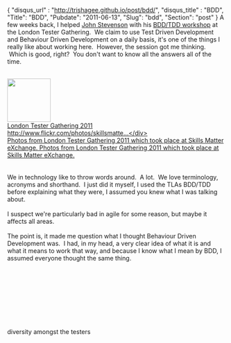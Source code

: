 {
 "disqus_url" : "http://trishagee.github.io/post/bdd/",
 "disqus_title" : "BDD",
 "Title": "BDD",
 "Pubdate": "2011-06-13",
 "Slug": "bdd",
 "Section": "post"
}
A few weeks back, I helped <a href="http://john.jr0cket.co.uk/">John Stevenson</a> with his <a href="http://skillsmatter.com/podcast/home/tdd-bdd-workshop/js-1886">BDD/TDD workshop</a> at the London Tester Gathering. &nbsp;We claim to use Test Driven Development and Behaviour Driven Development on a daily basis, it's one of the things I really like about working here. &nbsp;However, the session got me thinking. &nbsp;Which is good, right? &nbsp;You don't want to know all the answers all of the time.<br /><br /><div class="UIShareStage clearfix UIShareStage_HasImage" id="stage4df7a01295e542591085775"><div class="UIShareStage_Image"><div class="UIShareStage_ThumbPager UIThumbPager" id="c4df7a012969965060446442"><div class="UIThumbPager_Loader" style="display: none;"><img alt="" class="img" height="11" src="http://static.ak.fbcdn.net/rsrc.php/v1/yb/r/GsNJNwuI-UM.gif" width="16" /></div><div class="UIThumbPager_Thumbs"><img alt="" class="img " src="http://external.ak.fbcdn.net/safe_image.php?d=693c41405b9367527cacb47cf28b3327&amp;url=http%3A%2F%2Ffarm6.static.flickr.com%2F5084%2F5731279593_d4db3b60cc_m.jpg" style="width: 100px;" /></div><input class="UIThumbPager_Input" name="UIThumbPager_Input" type="hidden" value="0" /></div></div><div class="UIShareStage_ShareContent"><div class="UIShareStage_Title"><a class="UIShareStage_InlineEdit inline_edit" href="http://www.blogger.com/post-edit.g?blogID=90440057274722849&amp;postID=8090748190968409469" onclick="new InlineEditor(this, &quot;attachment[params][title]&quot;, $(&quot;stage4df7a01295e542591085775&quot;), null, false); return false;">London Tester Gathering 2011</a></div><div class="UIShareStage_Subtitle">http://www.flickr.com/photos/skillsmatte...</div><div class="UIShareStage_Summary"><div class="UIShareStage_BottomMargin"><a class="UIShareStage_InlineEdit inline_edit" href="http://www.blogger.com/post-edit.g?blogID=90440057274722849&amp;postID=8090748190968409469" onclick="new InlineEditor(this, &quot;attachment[params][summary]&quot;, $(&quot;stage4df7a01295e542591085775&quot;), null, true); return false;">Photos from London Tester Gathering 2011 which took place at Skills Matter eXchange.  Photos from London Tester Gathering 2011 which took place at Skills Matter eXchange.</a></div><div class="UIShareStage_ThumbPagerControl UIThumbPagerControl UIThumbPagerControl_First UIThumbPagerControl_Last" id="c4df7a0129793a5715093906"><div class="UIThumbPagerControl_Buttons"><a class="UIThumbPagerControl_Button UIThumbPagerControl_Button_Left" href="http://www.blogger.com/post-edit.g?blogID=90440057274722849&amp;postID=8090748190968409469"></a><a class="UIThumbPagerControl_Button UIThumbPagerControl_Button_Right" href="http://www.blogger.com/post-edit.g?blogID=90440057274722849&amp;postID=8090748190968409469"></a></div><div class="UIThumbPagerControl_Text"><br /></div></div></div></div><input autocomplete="off" id="app_id" name="app_id" type="hidden" value="2309869772" /><input name="attachment[params][metaTagMap][0][http-equiv]" type="hidden" value="content-type" /><input name="attachment[params][metaTagMap][0][content]" type="hidden" value="text/html; charset=utf-8" /><input name="attachment[params][metaTagMap][1][http-equiv]" type="hidden" value="Content-Type" /><input name="attachment[params][metaTagMap][1][content]" type="hidden" value="text/html; charset=UTF-8" /><input name="attachment[params][metaTagMap][2][name]" type="hidden" value="keywords" /><input name="attachment[params][metaTagMap][2][content]" type="hidden" value="london, skillsmatter, tonybruce, londontestergathering, ltg11, skillsmatterexchange, carlgustavhassoch, photography, photos, photo" /><input name="attachment[params][metaTagMap][3][name]" type="hidden" value="description" /><input name="attachment[params][metaTagMap][3][content]" type="hidden" value="Photos from London Tester Gathering 2011 which took place at Skills Matter eXchange.  Photos from London Tester Gathering 2011 which took place at Skills Matter eXchange." /><input name="attachment[params][metaTagMap][4][http-equiv]" type="hidden" value="imagetoolbar" /><input name="attachment[params][metaTagMap][4][content]" type="hidden" value="no" /><input name="attachment[params][metaTagMap][5][name]" type="hidden" value="title" /><input name="attachment[params][metaTagMap][5][content]" type="hidden" value="London Tester Gathering 2011" /><input name="attachment[params][metaTagMap][6][http-equiv]" type="hidden" value="X-UA-Compatible" /><input name="attachment[params][metaTagMap][6][content]" type="hidden" value="IE=Edge" /><input name="attachment[params][metaTagMap][7][name]" type="hidden" value="medium" /><input name="attachment[params][metaTagMap][7][content]" type="hidden" value="image" /><input name="attachment[params][metaTagMap][8][name]" type="hidden" value="viewport" /><input name="attachment[params][metaTagMap][8][content]" type="hidden" value="width=1036" /><input name="attachment[params][medium]" type="hidden" value="101" /><input name="attachment[params][urlInfo][user]" type="hidden" value="http://www.flickr.com/photos/skillsmatter/5731279593/" /><input name="attachment[params][urlInfo][canonical]" type="hidden" value="http://www.flickr.com/photos/skillsmatter/5731279593/" /><input name="attachment[params][favicon]" type="hidden" value="http://l.yimg.com/g/favicon.ico" /><input name="attachment[params][title]" type="hidden" value="London Tester Gathering 2011" /><input name="attachment[params][fragment_title]" type="hidden" value="" /><input name="attachment[params][external_author]" type="hidden" value="" /><input name="attachment[params][summary]" type="hidden" value="Photos from London Tester Gathering 2011 which took place at Skills Matter eXchange.  Photos from London Tester Gathering 2011 which took place at Skills Matter eXchange." /><input name="attachment[params][url]" type="hidden" value="http://www.flickr.com/photos/skillsmatter/5731279593/" /><input name="attachment[params][ttl]" type="hidden" value="0" /><input name="attachment[params][error]" type="hidden" value="1" /><input name="attachment[params][responseCode]" type="hidden" value="200" /><input name="attachment[params][links][0][href]" type="hidden" value="/apple-touch-icon.png" /><input name="attachment[params][links][0][rel]" type="hidden" value="apple-touch-icon-precomposed" /><input name="attachment[params][links][1][rel]" type="hidden" value="image_src" /><input name="attachment[params][links][1][href]" type="hidden" value="http://farm6.static.flickr.com/5084/5731279593_d4db3b60cc_m.jpg" /><input name="attachment[params][links][2][id]" type="hidden" value="canonicalurl" /><input name="attachment[params][links][2][rel]" type="hidden" value="canonical" /><input name="attachment[params][links][2][href]" type="hidden" value="http://www.flickr.com/photos/skillsmatter/5731279593/" /><input name="attachment[params][links][3][id]" type="hidden" value="shorturl" /><input name="attachment[params][links][3][rev]" type="hidden" value="canonical" /><input name="attachment[params][links][3][type]" type="hidden" value="text/html" /><input name="attachment[params][links][3][href]" type="hidden" value="http://flic.kr/p/9JsiKp" /><input name="attachment[params][links][4][rel]" type="hidden" value="stylesheet" /><input name="attachment[params][links][4][href]" type="hidden" value="http://l.yimg.com/g/combo/1/3.3.0?c/c_.J_.DB.BC.vVvKy&amp;c/c_.J_.D.BC.vVvKy&amp;c/c_.B_.D.BC.vVvKy&amp;c/c_.B-.D-.F.BC.vNxb3&amp;c/c_actions-.BB.BC.vVwRm&amp;c/c_.T-.CI.BC.vRRtu&amp;c/c_.B-.N.BC.vVvKy&amp;c/c_.B-.M.BC.vVvKy&amp;c/c_.CX-.CY.BC.vVvKy&amp;c/c_.DR-.DG.BC.vPHXG&amp;c/c_.B-.BE-.D.BC.vMLYf&amp;c/c_.EC-.L-.D.BC.vVvKy&amp;c/c_.B-.O.BC.vVvKy&amp;c/c_.BF_.D.BC.vVvKy&amp;c/c_social_upsell.BC.vT117&amp;c/c_.HG.BC.vVvKy&amp;c/c_.FW-.HN.BC.vVxeL&amp;c/c_.B-.BBs-v3.BC.vUXA3&amp;c/c_.CN-.DD.BC.vMrRC&amp;c/c_.EG-.D.BC.vL1tq&amp;c/c_.EM_.D.BC.vUYFQ&amp;" /><input name="attachment[params][links][4][type]" type="hidden" value="text/css" /><input name="attachment[params][links][5][rel]" type="hidden" value="shortcut icon" /><input name="attachment[params][links][5][type]" type="hidden" value="image/ico" /><input name="attachment[params][links][5][href]" type="hidden" value="http://l.yimg.com/g/favicon.ico" /><input name="attachment[params][links][6][rel]" type="hidden" value="search" /><input name="attachment[params][links][6][type]" type="hidden" value="application/opensearchdescription+xml" /><input name="attachment[params][links][6][href]" type="hidden" value="/opensearch.xml" /><input name="attachment[params][links][6][title]" type="hidden" value="Flickr" /><input name="attachment[params][metaTags][keywords]" type="hidden" value="london, skillsmatter, tonybruce, londontestergathering, ltg11, skillsmatterexchange, carlgustavhassoch, photography, photos, photo" /><input name="attachment[params][metaTags][description]" type="hidden" value="Photos from London Tester Gathering 2011 which took place at Skills Matter eXchange." /><input name="attachment[params][metaTags][title]" type="hidden" value="London Tester Gathering 2011" /><input name="attachment[params][metaTags][medium]" type="hidden" value="image" /><input name="attachment[params][metaTags][viewport]" type="hidden" value="width=1036" /><input name="attachment[params][images][0]" type="hidden" value="http://farm6.static.flickr.com/5084/5731279593_d4db3b60cc_m.jpg" /><input name="attachment[params][scrape_time]" type="hidden" value="1308073929" /><input name="attachment[params][from_cache]" type="hidden" value="1" /><input name="attachment[params][cache_hit]" type="hidden" value="1" /><input name="attachment[type]" type="hidden" value="100" /><input name="attachment[params][images][0]" type="hidden" value="http://farm6.static.flickr.com/5084/5731279593_d4db3b60cc_m.jpg" /></div><br />We in technology like to throw words around. &nbsp;A lot. &nbsp;We love terminology, acronyms and shorthand. &nbsp;I just did it myself, I used the TLAs BDD/TDD before explaining what they were, I assumed you knew what I was talking about.<br /><br />I suspect we're particularly bad in agile for some reason, but maybe it affects all areas.<br /><br />The point is, it made me question what I thought Behaviour Driven Development was. &nbsp;I had, in my head, a very clear idea of what it is and what it means to work that way, and because I know what I mean by BDD, I assumed everyone thought the same thing.<br /><br /><br /><br /><br /><br /><br /><br /><br /><br />diversity amongst the testers
